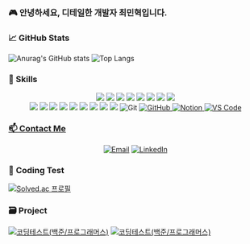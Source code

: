 ### 🎮 안녕하세요, 디테일한 개발자 최민혁입니다.

### 📈 GitHub Stats 
![Anurag's GitHub stats](https://github-readme-stats.vercel.app/api?username=minhyeok1232&show_icons=true&theme=radical&show=discussions_started,discussions_answered,prs_merged,prs_merged_percentage)
![Top Langs](https://github-readme-stats.vercel.app/api/top-langs/?username=minhyeok1232&theme=radical&hide=php,html,Jupyter%20Notebook)

### 🚀 Skills
<p align="center">
<img src = "https://img.shields.io/badge/C-00599C?style=flat-square&logo=c&logoColor=white"/></a>
<img src = "https://img.shields.io/badge/CPlusPlus-00599C?style=flat-square&logo=cplusplus&logoColor=ffffff"/>
<img src = "https://img.shields.io/badge/CSharp-239120?style=flat-square&logo=csharp&logoColor=ffffff"/>
<img src = "https://img.shields.io/badge/R-276DC3?style=flat-square&logo=r&logoColor=white"/></a>
<img src = "https://img.shields.io/badge/Java-ED8B00?style=flat-square&logo=openjdk&logoColor=white"/></a>
<img src = "https://img.shields.io/badge/blender-%23F5792A.svg?style=flat-square&logo=blender&logoColor=white"/></a>
<img src = "https://img.shields.io/badge/DirectX11-76B900?style=flat-square&logo=nvidia&logoColor=ffffff"/>
<img src = "https://img.shields.io/badge/Win32API-0078D4?style=flat-square&logo=windows11&logoColor=ffffff"/>
<br>
<img src = "https://img.shields.io/badge/fmodel-0C322C?style=flat-square&logo=fmodel&logoColor=white"/>
<img src="https://img.shields.io/badge/Unity-000000?style=flat-square&logo=unity&logoColor=ffffff"/>
<img src = "https://img.shields.io/badge/unrealengine-%23313131.svg?style=flat-square&logo=unrealengine&logoColor=white"/></a>
<img src="https://img.shields.io/badge/Visual Studio-5C2D91?style=flat-square&logo=visualstudio&logoColor=ffffff"/>
<img src="https://img.shields.io/badge/VS Code-007ACC?style=flat-square&logo=visualstudiocode&logoColor=ffffff"/>
<img src = "https://img.shields.io/badge/CLion-000000?style=flat-square&logo=clion&logoColor=white"/></a>
<img src = "https://img.shields.io/badge/Rider-000000?style=flat-square&logo=Rider&logoColor=white"/></a>
<img src = "https://img.shields.io/badge/Firebase-039BE5?style=flat-square&logo=Firebase&logoColor=white"/></a>
<img src = "https://img.shields.io/badge/MySQL-00000F?style=flat-square&logo=mysql&logoColor=white"/></a>
<img src="https://img.shields.io/badge/git-F05033.svg?style=flat-square&logo=git&logoColor=white" alt="Git">
<a href="https://github.com/minhyeok1232"><img src="https://img.shields.io/badge/github-181717.svg?style=flat-square&logo=github&logoColor=white" alt="GitHub">
<a href="https://www.notion.so/e0c534ed007b4a018043b14a7a079ebf"><img src="https://img.shields.io/badge/Notion-F3F3F3.svg?style=flat-square&logo=notion&logoColor=black" alt="Notion">
<img src="https://img.shields.io/badge/VSCode-2C2C32.svg?style=flat-square&logo=visual-studio-code&logoColor=22ABF3" alt="VS Code">

### 📫 Contact Me
<p align="center">
  <a href="mailto:hani345@naver.com"><img src="https://img.shields.io/badge/Email-D14836?style=flat-square&logo=gmail&logoColor=white" alt="Email"></a>
  <a href="https://www.linkedin.com/feed/?trk=guest_homepage-basic_google-one-tap-submit"><img src="https://img.shields.io/badge/LinkedIn-0077B5?style=flat-square&logo=linkedin&logoColor=white" alt="LinkedIn"></a>
</p>

### 📖 **Coding Test**
[![Solved.ac
프로필](http://mazassumnida.wtf/api/v2/generate_badge?boj=hani345)](https://solved.ac/hani345)

### 🗃 **Project**
<a href="https://github.com/minhyeok1232/codingTest"><img src="https://github-readme-stats.vercel.app/api/pin/?username=minhyeok1232&repo=codingTest&theme=react&hide_border=true&show_icons=false" alt="코딩테스트(백준/프로그래머스)" /></a>
<a href="https://github.com/minhyeok1232/UnityProject"><img src="https://github-readme-stats.vercel.app/api/pin/?username=minhyeok1232&repo=UnityProject&theme=react&hide_border=true&show_icons=false" alt="코딩테스트(백준/프로그래머스)" /></a>


